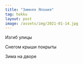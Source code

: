 ```yaml
---
title: "Зимняя Япония"
tag: hokku
layout: post
image: /assets/img/2021-01-14.jpg
---
```



Изгиб улицы

Снегом крыши покрыты

Зима на дворе